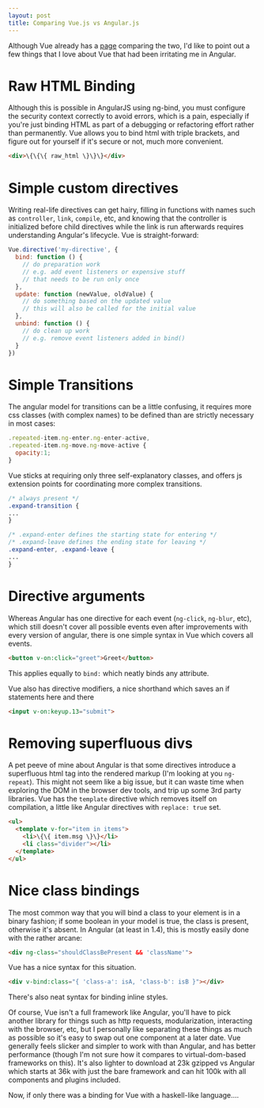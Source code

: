 ```yaml
---
layout: post
title: Comparing Vue.js vs Angular.js
---
```



Although Vue already has a [page](http://vuejs.org/guide/comparison.html) comparing the two, I'd like to point out a few things that I love about Vue that had been irritating me in Angular.

Raw HTML Binding
================

Although this is possible in AngularJS using ng-bind, you must configure the security context correctly to avoid errors, which is a pain, especially if you're just binding HTML as part of a debugging or refactoring effort rather than permanently.  Vue allows you to bind html with triple brackets, and figure out for yourself if it's secure or not, much more convenient.

````html
<div>\{\{\{ raw_html \}\}\}</div>
````

Simple custom directives
========================

Writing real-life directives can get hairy, filling in functions with names such as `controller`, `link`, `compile`, etc, and knowing that the controller is initialized before child directives while the link is run afterwards requires understanding Angular's lifecycle.  Vue is straight-forward:

````javascript
Vue.directive('my-directive', {
  bind: function () {
    // do preparation work
    // e.g. add event listeners or expensive stuff
    // that needs to be run only once
  },
  update: function (newValue, oldValue) {
    // do something based on the updated value
    // this will also be called for the initial value
  },
  unbind: function () {
    // do clean up work
    // e.g. remove event listeners added in bind()
  }
})
````

Simple Transitions
==================

The angular model for transitions can be a little confusing, it requires more css classes (with complex names) to be defined than are strictly necessary in most cases:


````javascript
.repeated-item.ng-enter.ng-enter-active,
.repeated-item.ng-move.ng-move-active {
  opacity:1;
}
````

Vue sticks at requiring only three self-explanatory classes, and offers js extension points for coordinating more complex transitions.

````css
/* always present */
.expand-transition {
...
}

/* .expand-enter defines the starting state for entering */
/* .expand-leave defines the ending state for leaving */
.expand-enter, .expand-leave {
...
}
````

Directive arguments
===================

Whereas Angular has one directive for each event (`ng-click`, `ng-blur`, etc), which still doesn't cover all possible events even after improvements with every version of angular, there is one simple syntax in Vue which covers all events.

````html
<button v-on:click="greet">Greet</button>
````

This applies equally to `bind:` which neatly binds any attribute.

Vue also has directive modifiers, a nice shorthand which saves an if statements here and there

````html
<input v-on:keyup.13="submit">
````

Removing superfluous divs
=========================

A pet peeve of mine about Angular is that some directives introduce a superfluous html tag into the rendered markup (I'm looking at you `ng-repeat`). This might not seem like a big issue, but it can waste time when exploring the DOM in the browser dev tools, and trip up some 3rd party libraries.  Vue has the `template` directive which removes itself on compilation, a little like Angular directives with `replace: true` set.

````html
<ul>
  <template v-for="item in items">
    <li>\{\{ item.msg \}\}</li>
    <li class="divider"></li>
  </template>
</ul>
````

Nice class bindings
===================

The most common way that you will bind a class to your element is in a binary fashion; if some boolean in your model is true, the class is present, otherwise it's absent.  In Angular (at least in 1.4), this is mostly easily done with the rather arcane:

````html
<div ng-class="shouldClassBePresent && 'className'">
````

Vue has a nice syntax for this situation.

````html
<div v-bind:class="{ 'class-a': isA, 'class-b': isB }"></div>
````

There's also neat syntax for binding inline styles.


Of course, Vue isn't a full framework like Angular, you'll have to pick another library for things such as http requests, modularization, interacting with the browser, etc, but I personally like separating these things as much as possible so it's easy to swap out one component at a later date.  Vue generally feels slicker and simpler to work with than Angular, and has better performance (though I'm not sure how it compares to virtual-dom-based frameworks on this).  It's also lighter to download at 23k gzipped vs Angular which starts at 36k with just the bare framework and can hit 100k with all components and plugins included.


Now, if only there was a binding for Vue with a haskell-like language....
